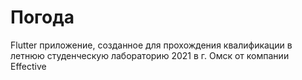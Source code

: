 # Погода

Flutter приложение, созданное для прохождения квалификации в летнюю студенческую лабораторию 2021 в г. Омск от компании Effective
